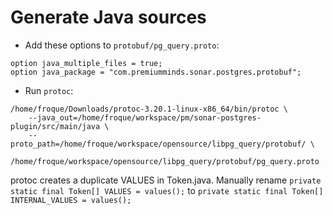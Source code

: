 
# Generate Java sources

 - Add these options to `protobuf/pg_query.proto`:
```
option java_multiple_files = true;
option java_package = "com.premiumminds.sonar.postgres.protobuf";
```

 - Run `protoc`:
```shell
/home/froque/Downloads/protoc-3.20.1-linux-x86_64/bin/protoc \
    --java_out=/home/froque/workspace/pm/sonar-postgres-plugin/src/main/java \
    --proto_path=/home/froque/workspace/opensource/libpg_query/protobuf/ \
    /home/froque/workspace/opensource/libpg_query/protobuf/pg_query.proto
```

protoc creates a duplicate VALUES in Token.java. Manually rename `private static final Token[] VALUES = values();` to `private static final Token[] INTERNAL_VALUES = values();`
